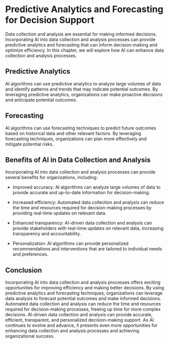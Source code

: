 Predictive Analytics and Forecasting for Decision Support
=====================================================================================================================

Data collection and analysis are essential for making informed decisions. Incorporating AI into data collection and analysis processes can provide predictive analytics and forecasting that can inform decision-making and optimize efficiency. In this chapter, we will explore how AI can enhance data collection and analysis processes.

Predictive Analytics
--------------------

AI algorithms can use predictive analytics to analyze large volumes of data and identify patterns and trends that may indicate potential outcomes. By leveraging predictive analytics, organizations can make proactive decisions and anticipate potential outcomes.

Forecasting
-----------

AI algorithms can use forecasting techniques to predict future outcomes based on historical data and other relevant factors. By leveraging forecasting techniques, organizations can plan more effectively and mitigate potential risks.

Benefits of AI in Data Collection and Analysis
----------------------------------------------

Incorporating AI into data collection and analysis processes can provide several benefits for organizations, including:

* Improved accuracy: AI algorithms can analyze large volumes of data to provide accurate and up-to-date information for decision-making.

* Increased efficiency: Automated data collection and analysis can reduce the time and resources required for decision-making processes by providing real-time updates on relevant data.

* Enhanced transparency: AI-driven data collection and analysis can provide stakeholders with real-time updates on relevant data, increasing transparency and accountability.

* Personalization: AI algorithms can provide personalized recommendations and interventions that are tailored to individual needs and preferences.

Conclusion
----------

Incorporating AI into data collection and analysis processes offers exciting opportunities for improving efficiency and making better decisions. By using predictive analytics and forecasting techniques, organizations can leverage data analysis to forecast potential outcomes and make informed decisions. Automated data collection and analysis can reduce the time and resources required for decision-making processes, freeing up time for more complex decisions. AI-driven data collection and analysis can provide accurate, efficient, transparent, and personalized decision-making support. As AI continues to evolve and advance, it presents even more opportunities for enhancing data collection and analysis processes and achieving organizational success.
